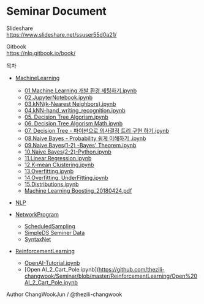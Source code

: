 # Seminar Document

Slideshare  
https://www.slideshare.net/ssuser55d0a21/  

Gitbook  
https://nlp.gitbook.io/book/  

목차  
* [MachineLearning](https://github.com/thezili-changwook/Seminar/tree/master/MachineLearning)      
  + [01.Machine Learning 개발 환경 세팅하기.ipynb](https://github.com/thezili-changwook/Seminar/blob/master/MachineLearning/01.Machine%20Learning%20%EA%B0%9C%EB%B0%9C%20%ED%99%98%EA%B2%BD%20%EC%84%B8%ED%8C%85%ED%95%98%EA%B8%B0.ipynb)   
  + [02.JupyterNotebook.ipynb](https://github.com/thezili-changwook/Seminar/blob/master/MachineLearning/02.JupyterNotebook.ipynb)   
  + [03.kNN(k-Nearest Neighbors).ipynb](https://github.com/thezili-changwook/Seminar/blob/master/MachineLearning/03.kNN(k-Nearest%20Neighbors).ipynb)   
  + [04.kNN-hand_writing_recognition.ipynb](https://github.com/thezili-changwook/Seminar/blob/master/MachineLearning/04.kNN-hand_writing_recognition.ipynb)  
  + [05. Decision Tree Algorism.ipynb](https://github.com/thezili-changwook/Seminar/blob/master/MachineLearning/05.%20Decision%20Tree%20Algorism.ipynb)    
  + [06. Decision Tree Algorism Math.ipynb](https://github.com/thezili-changwook/Seminar/blob/master/MachineLearning/06.%20Decision%20Tree%20Algorism%20Math.ipynb)  
  + [07. Decision Tree - 파이썬으로 의사결정 트리 구현 하기.ipynb](https://github.com/thezili-changwook/Seminar/blob/master/MachineLearning/07.%20Decision%20Tree%20-%20%ED%8C%8C%EC%9D%B4%EC%8D%AC%EC%9C%BC%EB%A1%9C%20%EC%9D%98%EC%82%AC%EA%B2%B0%EC%A0%95%20%ED%8A%B8%EB%A6%AC%20%EA%B5%AC%ED%98%84%20%ED%95%98%EA%B8%B0.ipynb)  
  + [08.Naive Bayes - Probability 쉽게 이해하기 .ipynb](https://github.com/thezili-changwook/Seminar/blob/master/MachineLearning/08.Naive%20Bayes%20-%20Probability%20%EC%89%BD%EA%B2%8C%20%EC%9D%B4%ED%95%B4%ED%95%98%EA%B8%B0%20.ipynb)  
  + [09.Naive Bayes(1-2) -Bayes' Theorem.ipynb](https://github.com/thezili-changwook/Seminar/blob/master/MachineLearning/09.Naive%20Bayes(1-2)%20-Bayes'%20Theorem.ipynb)  
  + [10.Naive Bayes(2-2)-Python.ipynb](https://github.com/thezili-changwook/Seminar/blob/master/MachineLearning/10.Naive%20Bayes(2-2)-Python.ipynb) 
  + [11.Linear Regression.ipynb](https://github.com/thezili-changwook/Seminar/blob/master/MachineLearning/11.Linear%20Regression.ipynb) 
  + [12.K-mean Clustering.ipynb](https://github.com/thezili-changwook/Seminar/blob/master/MachineLearning/12.K-mean%20Clustering.ipynb) 
  + [13.Overfitting.ipynb](https://github.com/thezili-changwook/Seminar/blob/master/MachineLearning/13.Overfitting.ipynb) 
  + [14.Overfitting, UnderFitting.ipynb](https://github.com/thezili-changwook/Seminar/blob/master/MachineLearning/14.Overfitting%2C%20UnderFitting.ipynb) 
  + [15.Distributions.ipynb](https://github.com/thezili-changwook/Seminar/blob/master/MachineLearning/15.Distributions.ipynb) 
  + [Machine Learning Boosting_20180424.pdf](https://github.com/thezili-changwook/Seminar/blob/master/MachineLearning/Machine%20Learning%20Boosting_20180424.pdf)  
  
* [NLP](https://github.com/thezili-changwook/Seminar/tree/master/NLP)   

* [NetworkProgram](https://github.com/thezili-changwook/Seminar/tree/master/NetworkProgram)      
  + [ScheduledSampling](https://github.com/thezili-changwook/Seminar/tree/master/NLP/ScheduledSampling)
  + [SimpleDS Seminer Data](https://github.com/thezili-changwook/Seminar/tree/master/NLP/SimpleDS%20Seminer%20Data)
  + [SyntaxNet](https://github.com/thezili-changwook/Seminar/tree/master/NLP/SyntaxNet)
  
* [ReinforcementLearning](https://github.com/thezili-changwook/Seminar/tree/master/ReinforcementLearning)   
  + [OpenAI-Tutorial.ipynb](https://github.com/thezili-changwook/Seminar/blob/master/ReinforcementLearning/OpenAI-Tutorial.ipynb)
  + [Open AI_2_Cart_Pole.ipynb](https://github.com/thezili-changwook/Seminar/blob/master/ReinforcementLearning/Open%20AI_2_Cart_Pole.ipynb  


Author
ChangWookJun / @thezili-changwook
